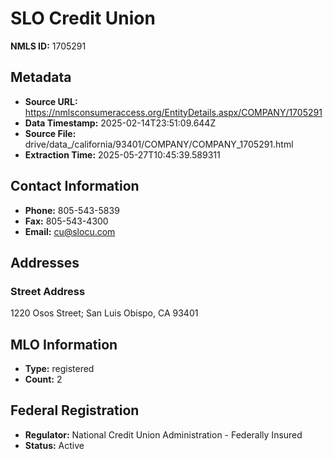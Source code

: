 # SLO Credit Union

**NMLS ID:** 1705291

## Metadata
- **Source URL:** https://nmlsconsumeraccess.org/EntityDetails.aspx/COMPANY/1705291
- **Data Timestamp:** 2025-02-14T23:51:09.644Z
- **Source File:** drive/data_/california/93401/COMPANY/COMPANY_1705291.html
- **Extraction Time:** 2025-05-27T10:45:39.589311

## Contact Information
- **Phone:** 805-543-5839
- **Fax:** 805-543-4300
- **Email:** cu@slocu.com

## Addresses
### Street Address
1220 Osos Street; San Luis Obispo, CA 93401

## MLO Information
- **Type:** registered
- **Count:** 2

## Federal Registration
- **Regulator:** National Credit Union Administration - Federally Insured
- **Status:** Active
